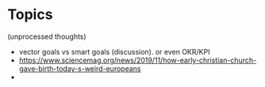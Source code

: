 # Topics

(unprocessed thoughts)

- vector goals vs smart goals (discussion). or even OKR/KPI 
- https://www.sciencemag.org/news/2019/11/how-early-christian-church-gave-birth-today-s-weird-europeans
-

